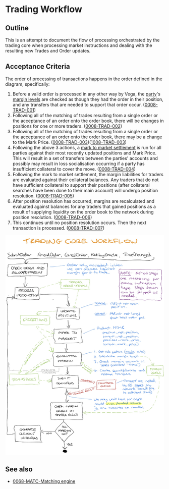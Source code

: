 # Trading Workflow

## Outline

This is an attempt to document the flow of processing orchestrated by the trading core when processing market instructions and dealing with the resulting new Trades and Order updates.

## Acceptance Criteria

The order of processing of transactions happens in the order defined in the diagram, specifically:

1. Before a valid order is processed in any other way by Vega, the [party](./0017-PART-party.md)'s [margin levels](./0011-MARA-check_order_allocate_margin.md) are checked as though they had the order in their position, and any transfers that are needed to support that order occur. (<a name="0008-TRAD-001" href="#0008-TRAD-001">0008-TRAD-001</a>)
1. Following all of the matching of trades resulting from a single order or the acceptance of an order onto the order book, there will be changes in positions for one or more traders. (<a name="0008-TRAD-002" href="#0008-TRAD-002">0008-TRAD-002</a>)
1. Following all of the matching of trades resulting from a single order or the acceptance of an order onto the order book, there may be a change to the Mark Price.  (<a name="0008-TRAD-003" href="#0008-TRAD-003">0008-TRAD-003</a>)(<a name="1008-TRAD-003" href="#1008-TRAD-003">1008-TRAD-003</a>)
1. Following the above 3 actions,  a [mark to market settlement](./0003-MTMK-mark_to_market_settlement.md) is run for all parties against their most recently updated positions and Mark Price. This will result in a set of transfers between the parties' accounts and possibly may result in loss socialisation occurring if a party has insufficient collateral to cover the move.  (<a name="0008-TRAD-004" href="#0008-TRAD-004">0008-TRAD-004</a>)
1. Following the mark to market settlement, the margin liabilities for traders are evaluated against their collateral balances. Any traders that do not have sufficient collateral to support their positions (after collateral searches have been done to their main account) will undergo position resolution.  (<a name="0008-TRAD-005" href="#0008-TRAD-005">0008-TRAD-005</a>)
1. After position resolution has occurred, margins are recalculated and evaluated against balances for any traders that gained positions as a result of supplying liquidity on the order book to the network during position resolution.  (<a name="0008-TRAD-006" href="#0008-TRAD-006">0008-TRAD-006</a>)
1. This continues until no position resolution occurs. Then the next transaction is processed. (<a name="0008-TRAD-007" href="#0008-TRAD-007">0008-TRAD-007</a>)

![Trading workflow](Fig1-workflow.jpg)

## See also

- [0068-MATC-Matching engine](./0068-MATC-matching_engine.md)
